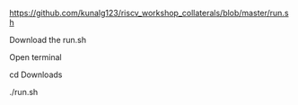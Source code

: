 https://github.com/kunalg123/riscv_workshop_collaterals/blob/master/run.sh

Download the run.sh


Open terminal


cd Downloads


./run.sh
